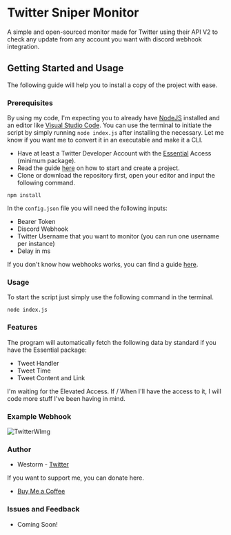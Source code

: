 # Twitter Sniper Monitor
A simple and open-sourced monitor made for Twitter using their API V2 to check any update from any account you want with discord webhook integration.
## Getting Started and Usage
The following guide will help you to install a copy of the project with ease. 
### Prerequisites
By using my code, I'm expecting you to already have [NodeJS](https://nodejs.org/en/) installed and an editor like [Visual Studio Code](https://code.visualstudio.com). You can use the terminal to initiate the script by simply running `node index.js` after installing the necessary. Let me know if you want me to convert it in an executable and make it a CLI.
- Have at least a Twitter Developer Account with the [Essential](https://developer.twitter.com/en/portal/petition/essential/basic-info) Access (minimum package).
- Read the guide [here](https://developer.twitter.com/en/docs/projects/overview) on how to start and create a project.
- Clone or download the repository first, open your editor and input the following command.
```
npm install
```

In the `config.json` file you will need the following inputs:
- Bearer Token
- Discord Webhook 
- Twitter Username that you want to monitor (you can run one username per instance)
- Delay in ms

If you don't know how webhooks works, you can find a guide [here](https://support.discord.com/hc/en-us/articles/228383668-Intro-to-Webhooks).

### Usage
To start the script just simply use the following command in the terminal.
```
node index.js
```

### Features 
The program will automatically fetch the following data by standard if you have the Essential package:
- Tweet Handler 
- Tweet Time 
- Tweet Content and Link

I'm waiting for the Elevated Access. If / When I'll have the access to it, I will code more stuff I've been having in mind.

### Example Webhook
![TwitterWImg](https://user-images.githubusercontent.com/78883935/175773155-22cfbeb1-979a-410e-bc76-1d1d9635e806.PNG)

### Author
- Westorm - [Twitter](https://twitter.com/bottingoursite) 

If you want to support me, you can donate here.

- [Buy Me a Coffee](buymeacoffee.com/westorm)
### Issues and Feedback
- Coming Soon!
